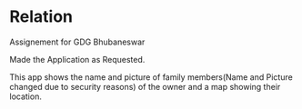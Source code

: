 # Relation
Assignement for GDG Bhubaneswar

Made the Application as Requested.

This app shows the name and picture of family members(Name and Picture changed due to security reasons)
of the owner and a map showing their location.
